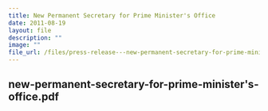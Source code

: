 ```yaml
---
title: New Permanent Secretary for Prime Minister's Office
date: 2011-08-19
layout: file
description: ""
image: ""
file_url: /files/press-release---new-permanent-secretary-for-prime-minister's-office.pdf
---
```

new-permanent-secretary-for-prime-minister's-office.pdf
---